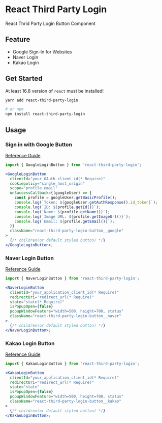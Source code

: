 # React Third Party Login

React Thrid Party Login Button Component

## Feature

- Google Sign-In for Websites
- Naver Login
- Kakao Login

## Get Started

At least 16.8 version of `react` must be installed!

```bash
yarn add react-third-party-login

# or npm
npm install react-third-party-login
```

## Usage

### Sign in with Google Button

[Reference Guide](https://developers.google.com/identity/sign-in/web/reference)

```jsx
import { GoogleLoginButton } from 'react-third-party-login';

<GoogleLoginButton
  clientId="your_OAuth_client_id(* Require)"
  cookiepolicy="single_host_origin"
  scope="profile email"
  onSuccessCallback={(googleUser) => {
    const profile = googleUser.getBasicProfile();
    console.log(`Token: ${googleUser.getAuthResponse().id_token}`);
    console.log(`ID: ${profile.getId()}`);
    console.log(`Name: ${profile.getName()}`);
    console.log(`Image URL: ${profile.getImageUrl()}`);
    console.log(`Email: ${profile.getEmail()}`);
  }}
  className="react-third-party-login-button__google"
>
  {/* children(or default styled button) */}
</GoogleLoginButton>;
```

### Naver Login Button

[Reference Guide](https://developers.naver.com/docs/login/api/api.md#%EB%84%A4%EC%9D%B4%EB%B2%84-%EC%95%84%EC%9D%B4%EB%94%94%EB%A1%9C-%EB%A1%9C%EA%B7%B8%EC%9D%B8-api-%EB%AA%85%EC%84%B8)

```jsx
import { NaverLoginButton } from 'react-third-party-login';

<NaverLoginButton
  clientId="your_application_client_id(* Require)"
  redirectUri="redirect_url(* Require)"
  state="state(* Require)"
  isPopupOpen={false}
  popupWindowFeature="width=500, height=700, status"
  className="react-third-party-login-button__naver"
>
  {/* children(or default styled button) */}
</NaverLoginButton>;
```

### Kakao Login Button

[Reference Guide](https://developers.kakao.com/docs/latest/ko/kakaologin/rest-api)

```jsx
import { KakaoLoginButton } from 'react-third-party-login';

<KakaoLoginButton
  clientId="your_application_client_id(* Require)"
  redirectUri="redirect_url(* Require)"
  state="state"
  isPopupOpen={false}
  popupWindowFeature="width=500, height=700, status"
  className="react-third-party-login-button__kakao"
>
  {/* children(or default styled button) */}
</KakaoLoginButton>;
```
